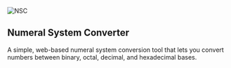 ![NSC](assets/NSC.png)

## Numeral System Converter

A simple, web-based numeral system conversion tool that lets you convert numbers between binary, octal, decimal, and hexadecimal bases.
